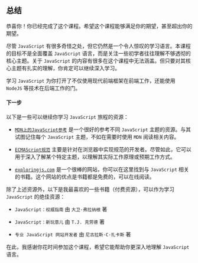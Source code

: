 ## 总结

恭喜你！你已经完成了这个课程。希望这个课程能够满足你的期望，甚至超出你的期望。

尽管 `JavaScript` 有很多奇怪之处，但它仍然是一个令人惊叹的学习语言。本课程的目标不是全面覆盖 `JavaScript` 语言，而是关注一些初学者往往理解不够透彻的核心主题。关于 `JavaScript` 的内容有很多在这个课程中无法涵盖。但只要对其核心主题有扎实的理解，你肯定可以继续深入学习。

学习 `JavaScript` 为你打开了不仅使用现代前端框架在前端工作，还能使用 `NodeJS` 等技术在后端工作的门。

#### 下一步

以下是一些可以继续你学习 `JavaScript` 旅程的资源：

+   [`MDN上的JavaScript参考`](https://developer.mozilla.org/en-US/docs/Web/JavaScript) 是一个很好的参考不同 `JavaScript` 主题的资源。与其试图记住每个 `JavaScript` 主题，不如在需要时使用 `MDN` 阅读相关内容。

+   [`ECMAScript规范`](https://www.ecma-international.org/publications-and-standards/standards/ecma-262/) 主要是针对在浏览器中实现规范的开发者。尽管如此，它可以用于深入了解某个特定主题，以理解其实际工作原理或预期工作方式。

+   [`exploringjs.com`](https://exploringjs.com/) 是一个很棒的网站，你可以在这里找到与 `JavaScript` 相关的书籍。这个网站的优点是书籍都是免费的，可以在线阅读。

除了上述资源外，以下是我最喜欢的一些书籍（付费资源），可以作为学习 `JavaScript` 的绝佳资源：

+   `JavaScript：权威指南` 由 `大卫·弗拉纳根` 著

+   `JavaScript：新玩意儿` 由 `T.J. 克劳德` 著

+   `专业 JavaScript 网站开发者` 由 `尼古拉斯·C·扎卡斯` 著

在此，我感谢你花时间参加这个课程，希望它能帮助你更深入地理解 `JavaScript` 语言。
